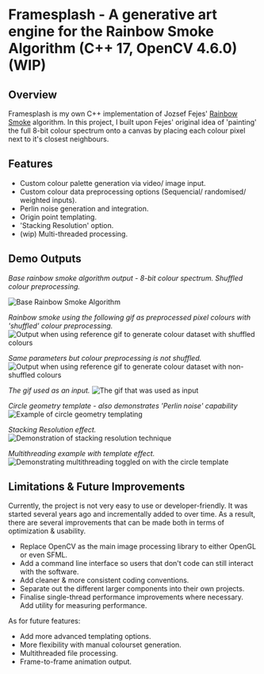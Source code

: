 # Framesplash - A generative art engine for the Rainbow Smoke Algorithm (C++ 17, OpenCV 4.6.0) (WIP)
## Overview

Framesplash is my own C++ implementation of Jozsef Fejes' [Rainbow Smoke](https://www.youtube.com/watch?v=OuvFsB4SLhA) algorithm. 
In this project, I built upon Fejes' original idea of 'painting' the full 8-bit colour spectrum onto a canvas by placing each colour pixel next to it's closest neighbours. 


## Features

- Custom colour palette generation via video/ image input.
- Custom colour data preprocessing options (Sequencial/ randomised/ weighted inputs). 
- Perlin noise generation and integration. 
- Origin point templating.
- 'Stacking Resolution' option.
- (wip) Multi-threaded processing.

## Demo Outputs

*Base rainbow smoke algorithm output - 8-bit colour spectrum. Shuffled colour preprocessing.*

![Base Rainbow Smoke Algorithm](./Media/Base.gif)


*Rainbow smoke using the following gif as preprocessed pixel colours with 'shuffled' colour preprocessing.*
![Output when using reference gif to generate colour dataset with shuffled colours](./Media/ReferenceOutputShuffled.gif)

*Same parameters but colour preprocessing is not shuffled.*
![Output when using reference gif to generate colour dataset with non-shuffled colours](./Media/ReferenceOutputWeighted.gif)

*The gif used as an input.*
![The gif that was used as input](./Media/Reference.gif)


*Circle geometry template - also demonstrates 'Perlin noise' capability*
![Example of circle geometry templating](./Media/Template.gif)


*Stacking Resolution effect.*
![Demonstration of stacking resolution technique](./Media/Stacking.gif)


*Multithreading example with template effect.*
![Demonstrating multithreading toggled on with the circle template](./Media/Multithread.gif)


## Limitations & Future Improvements
Currently, the project is not very easy to use or developer-friendly. It was started several years ago and incrementally added to over time. 
As a result, there are several improvements that can be made both in terms of optimization & usability.

- Replace OpenCV as the main image processing library to either OpenGL or even SFML.
- Add a command line interface so users that don't code can still interact with the software.
- Add cleaner & more consistent coding conventions.
- Separate out the different larger components into their own projects.
- Finalise single-thread performance improvements where necessary. Add <chrono> utility for measuring performance.

As for future features:
- Add more advanced templating options.
- More flexibility with manual colourset generation.
- Multithreaded file processing.
- Frame-to-frame animation output.
